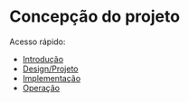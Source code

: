 # Concepção do projeto

Acesso rápido:
  - [Introdução](./README.md)
  - [Design/Projeto](./desig.md)
  - [Implementação](./implementacao.md)
  - [Operação](./operacao.md)
